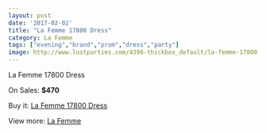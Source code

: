 ```yaml
---
layout: post
date: '2017-02-02'
title: "La Femme 17800 Dress"
category: La Femme
tags: ["evening","brand","prom","dress","party"]
image: http://www.lustparties.com/4396-thickbox_default/la-femme-17800-dress.jpg
---
```

La Femme 17800 Dress

On Sales: **$470**
<a href="https://www.lustparties.com/en/la-femme/1477-la-femme-17800-dress.html"><amp-img layout="responsive" width="600" height="600" src="//www.lustparties.com/4396-thickbox_default/la-femme-17800-dress.jpg" alt="La Femme 17800 Dress 0" /></a>
<a href="https://www.lustparties.com/en/la-femme/1477-la-femme-17800-dress.html"><amp-img layout="responsive" width="600" height="600" src="//www.lustparties.com/4398-thickbox_default/la-femme-17800-dress.jpg" alt="La Femme 17800 Dress 1" /></a>
<a href="https://www.lustparties.com/en/la-femme/1477-la-femme-17800-dress.html"><amp-img layout="responsive" width="600" height="600" src="//www.lustparties.com/4397-thickbox_default/la-femme-17800-dress.jpg" alt="La Femme 17800 Dress 2" /></a>

Buy it: [La Femme 17800 Dress](https://www.lustparties.com/en/la-femme/1477-la-femme-17800-dress.html "La Femme 17800 Dress")

View more: [La Femme](https://www.lustparties.com/en/4-la-femme "La Femme")